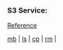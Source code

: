 ### S3 Service:
[Reference](https://docs.aws.amazon.com/cli/latest/reference/s3)

[mb](https://docs.aws.amazon.com/cli/latest/reference/s3/mb.html) |
[ls](https://docs.aws.amazon.com/cli/latest/reference/s3/ls.html) |
[cp](https://docs.aws.amazon.com/cli/latest/reference/s3/cp.html) |
[rm](https://docs.aws.amazon.com/cli/latest/reference/s3/rm.html) |
